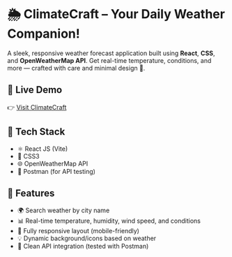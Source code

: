 # 🌦️ ClimateCraft – Your Daily Weather Companion!

A sleek, responsive weather forecast application built using **React**, **CSS**, and **OpenWeatherMap API**. Get real-time temperature, conditions, and more — crafted with care and minimal design 🎨.

## 🚀 Live Demo
👉 [Visit ClimateCraft](https://climate-craft.netlify.app)

## 🧪 Tech Stack
- ⚛️ React JS (Vite)
- 🎨 CSS3
- 🌐 OpenWeatherMap API
- 🧰 Postman (for API testing)

## 🌟 Features
- 🌍 Search weather by city name
- 📊 Real-time temperature, humidity, wind speed, and conditions
- 📱 Fully responsive layout (mobile-friendly)
- 💡 Dynamic background/icons based on weather
- 🧪 Clean API integration (tested with Postman)

